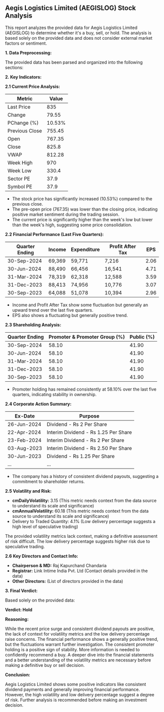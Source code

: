 ## Aegis Logistics Limited (AEGISLOG) Stock Analysis

This report analyzes the provided data for Aegis Logistics Limited (AEGISLOG) to determine whether it's a buy, sell, or hold.  The analysis is based solely on the provided data and does not consider external market factors or sentiment.

**1. Data Preprocessing:**

The provided data has been parsed and organized into the following sections:

**2. Key Indicators:**

**2.1 Current Price Analysis:**

| Metric             | Value     |
|----------------------|-----------|
| Last Price          | 835       |
| Change              | 79.55     |
| PChange (%)         | 10.53%    |
| Previous Close      | 755.45    |
| Open                | 767.35    |
| Close               | 825.8     |
| VWAP                | 812.28    |
| Week High           | 970       |
| Week Low            | 330.4     |
| Sector PE           | 37.9      |
| Symbol PE           | 37.9      |


* The stock price has significantly increased (10.53%) compared to the previous close.
* The pre-open price (767.35) was lower than the closing price, indicating positive market sentiment during the trading session.
* The current price is significantly higher than the week's low but lower than the week's high, suggesting some price consolidation.


**2.2 Financial Performance (Last Five Quarters):**

| Quarter Ending     | Income      | Expenditure | Profit After Tax | EPS     |
|----------------------|-------------|-------------|-----------------|---------|
| 30-Sep-2024       | 69,369      | 59,771      | 7,216            | 2.06    |
| 30-Jun-2024        | 88,490      | 66,456      | 16,541           | 4.71    |
| 31-Mar-2024        | 78,319      | 62,318      | 12,588           | 3.59    |
| 31-Dec-2023        | 88,413      | 74,956      | 10,776           | 3.07    |
| 30-Sep-2023        | 64,088      | 51,078      | 10,394           | 2.96    |

* Income and Profit After Tax show some fluctuation but generally an upward trend over the last five quarters.
* EPS also shows a fluctuating but generally positive trend.


**2.3 Shareholding Analysis:**

| Quarter Ending     | Promoter & Promoter Group (%) | Public (%) |
|----------------------|-----------------------------|------------|
| 30-Sep-2024       | 58.10                        | 41.90      |
| 30-Jun-2024        | 58.10                        | 41.90      |
| 31-Mar-2024        | 58.10                        | 41.90      |
| 31-Dec-2023        | 58.10                        | 41.90      |
| 30-Sep-2023        | 58.10                        | 41.90      |

* Promoter holding has remained consistently at 58.10% over the last five quarters, indicating stability in ownership.


**2.4 Corporate Action Summary:**

| Ex-Date      | Purpose                               |
|--------------|---------------------------------------|
| 26-Jun-2024  | Dividend - Rs 2 Per Share             |
| 22-Apr-2024  | Interim Dividend - Rs 1.25 Per Share   |
| 23-Feb-2024  | Interim Dividend - Rs 2 Per Share     |
| 03-Aug-2023  | Interim Dividend - Rs 2.50 Per Share   |
| 30-Jun-2023  | Dividend - Rs 1.25 Per Share           |
| ...          | ...                                   |


* The company has a history of consistent dividend payouts, suggesting a commitment to shareholder returns.


**2.5 Volatility and Risk:**

* **cmDailyVolatility:** 3.15 (This metric needs context from the data source to understand its scale and significance)
* **cmAnnualVolatility:** 60.18 (This metric needs context from the data source to understand its scale and significance)
* Delivery to Traded Quantity: 4.1% (Low delivery percentage suggests a high level of speculative trading)

The provided volatility metrics lack context, making a definitive assessment of risk difficult.  The low delivery percentage suggests higher risk due to speculative trading.


**2.6 Key Directors and Contact Info:**

* **Chairperson & MD:** Raj Kapurchand Chandaria
* **Registrar:** Link Intime India Pvt. Ltd (Contact details provided in the data)
* **Other Directors:**  (List of directors provided in the data)


**3. Final Verdict:**

Based solely on the provided data:

**Verdict: Hold**

**Reasoning:**

While the recent price surge and consistent dividend payouts are positive, the lack of context for volatility metrics and the low delivery percentage raise concerns.  The financial performance shows a generally positive trend, but the fluctuations warrant further investigation.  The consistent promoter holding is a positive sign of stability.  More information is needed to confidently recommend a buy.  A deeper dive into the financial statements and a better understanding of the volatility metrics are necessary before making a definitive buy or sell decision.

**Conclusion:**

Aegis Logistics Limited shows some positive indicators like consistent dividend payments and generally improving financial performance. However, the high volatility and low delivery percentage suggest a degree of risk.  Further analysis is recommended before making an investment decision.
